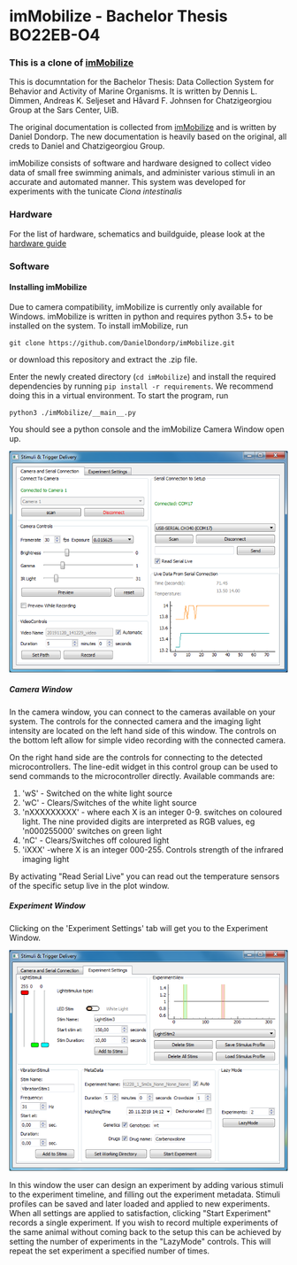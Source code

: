 
# imMobilize - Bachelor Thesis BO22EB-O4 
### This is a clone of [imMobilize](https://github.com/ChatzigeorgiouGroup/imMobilize)

This is documntation for the Bachelor Thesis: Data Collection System for Behavior and Activity of Marine Organisms.
It is written by Dennis L. Dimmen, Andreas K. Seljeset and Håvard F. Johnsen for Chatzigeorgiou Group at the Sars Center, UiB.

The original documentation is collected from [imMobilize](https://github.com/ChatzigeorgiouGroup/imMobilize) and is written by Daniel Dondorp. The new documentation is heavily based on the original, all creds to Daniel and Chatzigeorgiou Group.






imMobilize consists of software and hardware designed to collect video data of small free swimming animals, and administer various stimuli in an accurate and automated manner. This system was developed for experiments with the tunicate _Ciona intestinalis_








### Hardware
For the list of hardware, schematics and buildguide, please look at the [hardware guide](insert_link_here)

### Software

#### Installing imMobilize

Due to camera compatibility, imMobilize is currently only available for Windows. imMobilize is written in python and requires python 3.5+ to be installed on the system. To install imMobilize, run 
```
git clone https://github.com/DanielDondorp/imMobilize.git
```
or download this repository and extract the .zip file.

Enter the newly created directory (`cd imMobilize`) and install the required dependencies by running `pip install -r requirements`. We recommend doing this in a virtual environment.
To start the program, run
```
python3 ./imMobilize/__main__.py
```

You should see a python console and the imMobilize Camera Window open up.


![CameraWindow](./ReadMe_data/imMobilizeCameraWindow.png)

##### Camera Window

In the camera window, you can connect to the cameras available on your system. The controls for the connected camera and the imaging light intensity are located on the left hand side of this window. The controls on the bottom left allow for simple video recording with the connected camera.

On the right hand side are the controls for connecting to the detected microcontrollers. The line-edit widget in this control group can be used to send commands to the microcontroller directly. Available commands are:
1. 'wS' - Switched on the white light source
2. 'wC' - Clears/Switches of the white light source
3. 'nXXXXXXXXX' - where each X is an integer 0-9. switches on coloured light. The nine provided digits are interpreted as RGB values, eg 'n000255000' switches on green light
4. 'nC' - Clears/Switches off coloured light
5. 'iXXX' -where X is an integer 000-255. Controls strength of the infrared imaging light

By activating "Read Serial Live" you can read out the temperature sensors of the specific setup live in the plot window.

##### Experiment Window
Clicking on the 'Experiment Settings' tab will get you to the Experiment Window.

![ExperimentWindow](./ReadMe_data/imMobilizeExperimentWindow.png)

In this window the user can design an experiment by adding various stimuli to the experiment timeline, and filling out the experiment metadata. Stimuli profiles can be saved and later loaded and applied to new experiments. When all settings are applied to satisfaction, clicking "Start Experiment" records a single experiment. If you wish to record multiple experiments of the same animal without coming back to the setup this can be achieved by setting the number of experiments in the "LazyMode" controls. This will repeat the set experiment a specified number of times.
